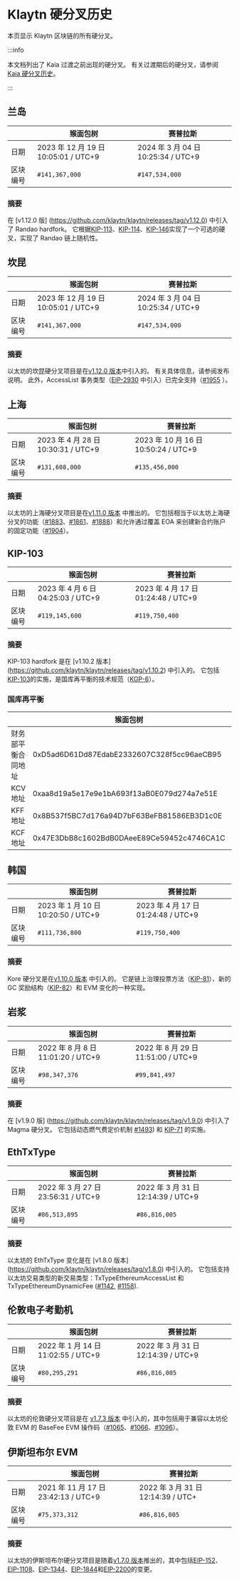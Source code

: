 # Klaytn 硬分叉历史

本页显示 Klaytn 区块链的所有硬分叉。

:::info

本文档列出了 Kaia 过渡之前出现的硬分叉。 有关过渡期后的硬分叉，请参阅 [Kaia 硬分叉历史](kaia-history.md)。

:::

## 兰岛

| ` `  | 猴面包树                                                              | 赛普拉斯                                                             |
| ---- | ----------------------------------------------------------------- | ---------------------------------------------------------------- |
| 日期   | 2023 年 12 月 19 日 10:05:01 / UTC+9 | 2024 年 3 月 04 日 10:25:34 / UTC+9 |
| 区块编号 | `#141,367,000`                                                    | `#147,534,000`                                                   |

### 摘要

在 [v1.12.0 版] (https://github.com/klaytn/klaytn/releases/tag/v1.12.0) 中引入了 Randao hardfork。 它根据[KIP-113](https://kips.klaytn.foundation/KIPs/kip-113)、[KIP-114](https://kips.klaytn.foundation/KIPs/kip-114)、[KIP-146](https://kips.klaytn.foundation/KIPs/kip-146)实现了一个可选的硬叉，实现了 Randao 链上随机性。

## 坎昆

| ` `  | 猴面包树                                                              | 赛普拉斯                                                             |
| ---- | ----------------------------------------------------------------- | ---------------------------------------------------------------- |
| 日期   | 2023 年 12 月 19 日 10:05:01 / UTC+9 | 2024 年 3 月 04 日 10:25:34 / UTC+9 |
| 区块编号 | `#141,367,000`                                                    | `#147,534,000`                                                   |

### 摘要

以太坊的坎昆硬分叉项目是在[v1.12.0 版本](https://github.com/klaytn/klaytn/releases/tag/v1.12.0)中引入的。 有关具体信息，请参阅发布说明。 此外，AccessList 事务类型（[EIP-2930](https://eips.ethereum.org/EIPS/eip-2930) 中引入）已完全支持（[#1955](https://github.com/klaytn/klaytn/pull/1955) ）。

## 上海

| ` `  | 猴面包树                                                             | 赛普拉斯                                                              |
| ---- | ---------------------------------------------------------------- | ----------------------------------------------------------------- |
| 日期   | 2023 年 4 月 28 日 10:30:31 / UTC+9 | 2023 年 10 月 16 日 10:50:24 / UTC+9 |
| 区块编号 | `#131,608,000`                                                   | `#135,456,000`                                                    |

### 摘要

以太坊的上海硬分叉项目是在[v1.11.0 版本](https://github.com/klaytn/klaytn/releases/tag/v1.11.0) 中推出的。 它包括相当于以太坊上海硬分叉的功能（[#1883](https://github.com/klaytn/klaytn/pull/1883)、[#1861](https://github.com/klaytn/klaytn/pull/1861)、[#1888](https://github.com/klaytn/klaytn/pull/1888)）和允许通过覆盖 EOA 来创建新合约账户的固定功能（[#1904](https://github.com/klaytn/klaytn/pull/1904)）。

## KIP-103<a id="kip-103"></a>

| ` `  | 猴面包树                                                            | 赛普拉斯                                                             |
| ---- | --------------------------------------------------------------- | ---------------------------------------------------------------- |
| 日期   | 2023 年 4 月 6 日 04:25:03 / UTC+9 | 2023 年 4 月 17 日 01:24:48 / UTC+9 |
| 区块编号 | `#119,145,600`                                                  | `#119,750,400`                                                   |

### 摘要

KIP-103 hardfork 是在 [v1.10.2 版本] (https://github.com/klaytn/klaytn/releases/tag/v1.10.2) 中引入的。 它包括[KIP-103](https://kips.klaytn.foundation/KIPs/kip-103)的实施，是国库再平衡的技术规范（[KGP-6](https://govforum.klaytn.foundation/t/kgp-6-proposal-to-establish-a-sustainable-and-verifiable-klay-token-economy/157)）。

### 国库再平衡<a id="treasury-rebalance"></a>

| ` `       | 猴面包树                                       | 赛普拉斯                                       |
| --------- | ------------------------------------------ | ------------------------------------------ |
| 财务部平衡合同地址 | 0xD5ad6D61Dd87EdabE2332607C328f5cc96aeCB95 | 0xD5ad6D61Dd87EdabE2332607C328f5cc96aeCB95 |
| KCV 地址    | 0xaa8d19a5e17e9e1bA693f13aB0E079d274a7e51E | 0x4f04251064274252D27D4af55BC85b68B3adD992 |
| KFF 地址    | 0x8B537f5BC7d176a94D7bF63BeFB81586EB3D1c0E | 0x85D82D811743b4B8F3c48F3e48A1664d1FfC2C10 |
| KCF 地址    | 0x47E3DbB8c1602BdB0DAeeE89Ce59452c4746CA1C | 0xdd4C8d805fC110369D3B148a6692F283ffBDCcd3 |

## 韩国<a id="kore"></a>

| ` `  | 猴面包树                                                             | 赛普拉斯                                                             |
| ---- | ---------------------------------------------------------------- | ---------------------------------------------------------------- |
| 日期   | 2023 年 1 月 10 日 10:20:50 / UTC+9 | 2023 年 4 月 17 日 01:24:48 / UTC+9 |
| 区块编号 | `#111,736,800`                                                   | `#119,750,400`                                                   |

### 摘要

Kore 硬分叉是在[v1.10.0 版本](https://github.com/klaytn/klaytn/releases/tag/v1.10.0) 中引入的。 它是链上治理投票方法（[KIP-81](https://kips.klaytn.foundation/KIPs/kip-81)）、新的 GC 奖励结构（[KIP-82](https://kips.klaytn.foundation/KIPs/kip-82)）和 EVM 变化的一种实现。

## 岩浆<a id="magma"></a>

| ` `  | 猴面包树                                                            | 赛普拉斯                                                             |
| ---- | --------------------------------------------------------------- | ---------------------------------------------------------------- |
| 日期   | 2022 年 8 月 8 日 11:01:20 / UTC+9 | 2022 年 8 月 29 日 11:51:00 / UTC+9 |
| 区块编号 | `#98,347,376`                                                   | `#99,841,497`                                                    |

### 摘要

在 [v1.9.0 版] (https://github.com/klaytn/klaytn/releases/tag/v1.9.0) 中引入了 Magma 硬分叉。 它包括动态燃气费定价机制 [#1493](https://github.com/klaytn/klaytn/pull/1493)) 和 [KIP-71](https://kips.klaytn.foundation/KIPs/kip-71) 的实施。

## EthTxType<a id="eth-tx-type"></a>

| ` `  | 猴面包树                                                             | 赛普拉斯                                                             |
| ---- | ---------------------------------------------------------------- | ---------------------------------------------------------------- |
| 日期   | 2022 年 3 月 27 日 23:56:31 / UTC+9 | 2022 年 3 月 31 日 12:14:39 / UTC+9 |
| 区块编号 | `#86,513,895`                                                    | `#86,816,005`                                                    |

### 摘要

以太坊的 EthTxType 变化是在 [v1.8.0 版本] (https://github.com/klaytn/klaytn/releases/tag/v1.8.0) 中引入的。 它包括支持以太坊交易类型的新交易类型：TxTypeEthereumAccessList 和 TxTypeEthereumDynamicFee ([#1142](https://github.com/klaytn/klaytn/pull/1142), [#1158](https://github.com/klaytn/klaytn/pull/1158)).

## 伦敦电子考勤机<a id="london-evm"></a>

| ` `  | 猴面包树                                                             | 赛普拉斯                                                             |
| ---- | ---------------------------------------------------------------- | ---------------------------------------------------------------- |
| 日期   | 2022 年 1 月 14 日 11:02:55 / UTC+9 | 2022 年 3 月 31 日 12:14:39 / UTC+9 |
| 区块编号 | `#80,295,291`                                                    | `#86,816,005`                                                    |

### 摘要

以太坊的伦敦硬分叉项目是在 [v1.7.3 版本](https://github.com/klaytn/klaytn/releases/tag/v1.7.3) 中引入的，其中包括用于兼容以太坊伦敦 EVM 的 BaseFee EVM 操作码（[#1065](https://github.com/klaytn/klaytn/pull/1065)、[#1066](https://github.com/klaytn/klaytn/pull/1066)、[#1096](https://github.com/klaytn/klaytn/pull/1096)）。

## 伊斯坦布尔 EVM<a id="istanbul-evm"></a>

| ` `  | 猴面包树                                                              | 赛普拉斯                                                            |
| ---- | ----------------------------------------------------------------- | --------------------------------------------------------------- |
| 日期   | 2021 年 11 月 17 日 23:42:13 / UTC+9 | 2022 年 3 月 31 日 12:14:39 / UTC+ |
| 区块编号 | `#75,373,312`                                                     | `#86,816,005`                                                   |

### 摘要

以太坊的伊斯坦布尔硬分叉项目是随着[v1.7.0 版本](https://github.com/klaytn/klaytn/releases/tag/v1.7.0)推出的，其中包括[EIP-152](https://eips.ethereum.org/EIPS/eip-152)、[EIP-1108](https://eips.ethereum.org/EIPS/eip-1108)、[EIP-1344](https://eips.ethereum.org/EIPS/eip-1344)、[EIP-1844](https://eips.ethereum.org/EIPS/eip-1844)和[EIP-2200](https://eips.ethereum.org/EIPS/eip-2200)的变更。
